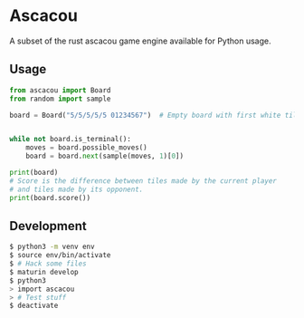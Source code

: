 # Ascacou

A subset of the rust ascacou game engine available for Python usage.

## Usage

```python
from ascacou import Board
from random import sample

board = Board("5/5/5/5/5 01234567")  # Empty board with first white tiles.


while not board.is_terminal():
	moves = board.possible_moves()
	board = board.next(sample(moves, 1)[0])

print(board)
# Score is the difference between tiles made by the current player
# and tiles made by its opponent.
print(board.score())
```

## Development

```bash
$ python3 -m venv env
$ source env/bin/activate
$ # Hack some files
$ maturin develop
$ python3
> import ascacou
> # Test stuff
$ deactivate
```
